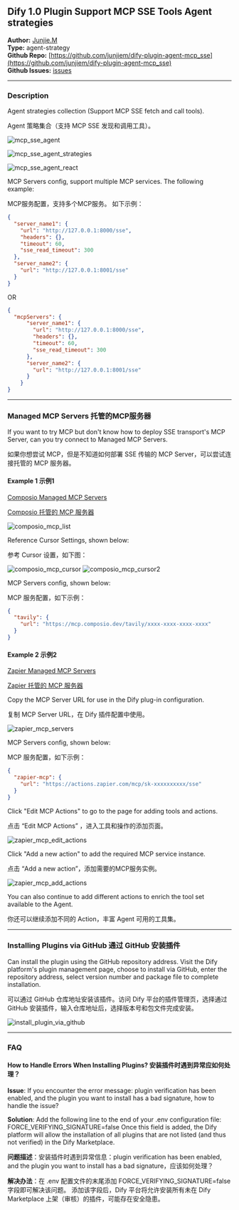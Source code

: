 ## Dify 1.0 Plugin Support MCP SSE Tools Agent strategies

**Author:** [Junjie.M](https://github.com/junjiem)   
**Type:** agent-strategy  
**Github Repo:** [https://github.com/junjiem/dify-plugin-agent-mcp_sse](https://github.com/junjiem/dify-plugin-agent-mcp_sse)   
**Github Issues:** [issues](https://github.com/junjiem/dify-plugin-agent-mcp_sse/issues)  


---


### Description

Agent strategies collection (Support MCP SSE fetch and call tools).

Agent 策略集合（支持 MCP SSE 发现和调用工具）。

![mcp_sse_agent](_assets/mcp_sse_agent.png)

![mcp_sse_agent_strategies](_assets/mcp_sse_agent_strategies.png)

![mcp_sse_agent_react](_assets/mcp_sse_agent_react.png)


MCP Servers config, support multiple MCP services. The following example:

MCP服务配置，支持多个MCP服务。 如下示例：

```json
{
  "server_name1": {
    "url": "http://127.0.0.1:8000/sse",
    "headers": {},
    "timeout": 60,
    "sse_read_timeout": 300
  },
  "server_name2": {
    "url": "http://127.0.0.1:8001/sse"
  }
}
```
OR
```json
{
  "mcpServers": {
      "server_name1": {
        "url": "http://127.0.0.1:8000/sse",
        "headers": {},
        "timeout": 60,
        "sse_read_timeout": 300
      },
      "server_name2": {
        "url": "http://127.0.0.1:8001/sse"
      }
    }
}
```



---



### Managed MCP Servers 托管的MCP服务器

If you want to try MCP but don't know how to deploy SSE transport's MCP Server, can you try connect to Managed MCP Servers.

如果你想尝试 MCP，但是不知道如何部署 SSE 传输的 MCP Server，可以尝试连接托管的 MCP 服务器。

#### Example 1  示例1

[Composio Managed MCP Servers](https://mcp.composio.dev)

[Composio 托管的 MCP 服务器](https://mcp.composio.dev)

![composio_mcp_list](_assets/composio_mcp_list.png)

Reference Cursor Settings, shown below:

参考 Cursor 设置，如下图：

![composio_mcp_cursor](_assets/composio_mcp_cursor.png)
![composio_mcp_cursor2](_assets/composio_mcp_cursor2.png)

MCP Servers config, shown below:

MCP 服务配置，如下示例：

```json
{
  "tavily": {
    "url": "https://mcp.composio.dev/tavily/xxxx-xxxx-xxxx-xxxx"
  }
}
```



#### Example 2  示例2

[Zapier Managed MCP Servers](https://actions.zapier.com/settings/mcp)

[Zapier 托管的 MCP 服务器](https://actions.zapier.com/settings/mcp)

Copy the MCP Server URL for use in the Dify plug-in configuration.

复制 MCP Server URL，在 Dify 插件配置中使用。

![zapier_mcp_servers](_assets/zapier_mcp_servers.png)

MCP Servers config, shown below:

MCP 服务配置，如下示例：

```json
{
  "zapier-mcp": {
    "url": "https://actions.zapier.com/mcp/sk-xxxxxxxxxx/sse"
  }
}
```

Click "Edit MCP Actions" to go to the page for adding tools and actions.

点击 “Edit MCP Actions” ，进入工具和操作的添加页面。

![zapier_mcp_edit_actions](_assets/zapier_mcp_edit_actions.png)

Click "Add a new action" to add the required MCP service instance.

点击 “Add a new action”，添加需要的MCP服务实例。

![zapier_mcp_add_actions](_assets/zapier_mcp_add_actions.png)

You can also continue to add different actions to enrich the tool set available to the Agent.

你还可以继续添加不同的 Action，丰富 Agent 可用的工具集。



---



### Installing Plugins via GitHub  通过 GitHub 安装插件

Can install the plugin using the GitHub repository address. Visit the Dify platform's plugin management page, choose to install via GitHub, enter the repository address, select version number and package file to complete installation.

可以通过 GitHub 仓库地址安装该插件。访问 Dify 平台的插件管理页，选择通过 GitHub 安装插件，输入仓库地址后，选择版本号和包文件完成安装。

![install_plugin_via_github](_assets/install_plugin_via_github.png)



---



### FAQ

#### How to Handle Errors When Installing Plugins? 安装插件时遇到异常应如何处理？

**Issue**: If you encounter the error message: plugin verification has been enabled, and the plugin you want to install has a bad signature, how to handle the issue?

**Solution**: Add the following line to the end of your .env configuration file: FORCE_VERIFYING_SIGNATURE=false
Once this field is added, the Dify platform will allow the installation of all plugins that are not listed (and thus not verified) in the Dify Marketplace.

**问题描述**：安装插件时遇到异常信息：plugin verification has been enabled, and the plugin you want to install has a bad signature，应该如何处理？

**解决办法**：在 .env 配置文件的末尾添加 FORCE_VERIFYING_SIGNATURE=false 字段即可解决该问题。
添加该字段后，Dify 平台将允许安装所有未在 Dify Marketplace 上架（审核）的插件，可能存在安全隐患。
